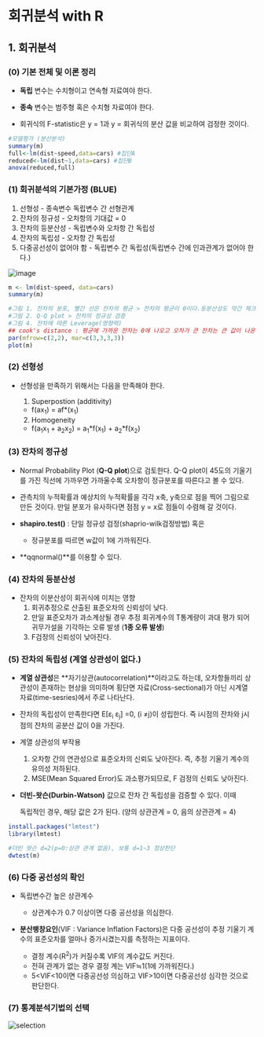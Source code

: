 #  회귀분석 with R

## 1. 회귀분석 

###  (0) 기본 전체 및 이론 정리

- **독립** 변수는 수치형이고 연속형 자료여야 한다.
- **종속** 변수는 범주형 혹은 수치형 자료여야 한다.

- 회귀식의 F-statistic은 y = 1과 y = 회귀식의 분산 값을 비교하여 검정한 것이다.

``````R
#모델평가 (분산분석)
summary(m)
full<-lm(dist~speed,data=cars) #집단A
reduced<-lm(dist~1,data=cars) #집단B
anova(reduced,full)
``````



### (1) 회귀분석의 기본가정 (BLUE)

1. 선형성  - 종속변수 독립변수 간 선형관계
2. 잔차의 정규성 - 오차항의 기대값 = 0
3. 잔차의 등분산성 - 독립변수와 오차항 간 독립성
4. 잔차의 독립성 - 오차항 간 독립성
5. 다중공선성이 없어야 함 - 독립변수 간 독립성(독립변수 간에 인과관계가 없어야 한다.)

![image](https://user-images.githubusercontent.com/57510026/70873777-8b6dd880-1ff2-11ea-8422-099ec452f21c.png)

``````R
m <- lm(dist~speed, data=cars)
summary(m)

#그림 1. 잔차의 분포, 빨간 선은 잔차의 평균 > 잔차의 평균이 0이다.등분산성도 약간 체크 가능하다.
#그림 2. Q-Q plot > 잔차의 정규성 검증
#그림 4. 잔차에 따른 Leverage(영향력)
## cook's distance : 평균에 가까운 잔차는 0에 나오고 오차가 큰 잔차는 큰 값이 나온다.(즉 잔차의 영향력에 대한 척도)
par(mfrow=c(2,2), mar=c(3,3,3,3))
plot(m)
``````



### (2) 선형성

- 선형성을 만족하기 위해서는 다음을 만족해야 한다.

  1)  Superpostion (additivity) 

  - f(ax<sub>1</sub>) = af*(x<sub>1</sub>)

  2)  Homogeneity

  - f(a<sub>1</sub>x<sub>1</sub> + a<sub>2</sub>x<sub>2</sub>) = a<sub>1</sub>\*f(x<sub>1</sub>) + a<sub>2</sub>*f(x<sub>2</sub>)
  
  

### (3) 잔차의 정규성

- Normal Probability Plot (**Q-Q plot**)으로 검토한다. Q-Q plot이 45도의 기울기를 가진 직선에 가까우면 가까울수록 오차항이 정규분포를 따른다고 볼 수 있다. 
  
- 관측치의 누적확률과 예상치의 누적확률을 각각 x축, y축으로 점을 찍어 그림으로 만든 것이다. 만일 분포가 유사하다면 점점 y = x로 점들이 수렴해 갈 것이다.
  
- **shapiro.test()** : 단일 정규성 검정(shaprio-wilk검정방법) 혹은

  - 정규분포를 따르면 w값이 1에 가까워진다.

- **qqnormal()**를 이용할 수 있다.

  

### (4) 잔차의 등분산성

- 잔차의 이분산성이 회귀식에 미치는 영향
  1. 회귀추정으로 산출된 표준오차의 신뢰성이 낮다.
  2. 만일 표준오차가 과소계상될 경우 추정 회귀계수의 T통계량이 과대 평가 되어 귀무가설을 기각하는 오류 발생 (**1종 오류 발생**)
  3. F검정의 신뢰성이 낮아진다.
  
  

### (5) 잔차의 독립성 (계열 상관성이 없다.)

- **계열 상관성**은 **자기상관(autocorrelation)**이라고도 하는데, 오차항들끼리 상관성이 존재하는 현상을 의미하며 횡단면 자료(Cross-sectional)가 아닌 시계열 자료(time-sesries)에서 주로 나타난다.

- 잔차의 독립성이 만족한다면  E[ε<sub>i</sub> ε<sub>j</sub>] =0, (i ≠j)이 성립한다. 즉 i시점의 잔차와 j시점의 잔차의 공분산 값이 0을 가진다.

- 계열 상관성의 부작용

  1. 오차항 간의 연관성으로 표준오차의 신뢰도 낮아진다. 즉, 추정 기울기 계수의 유의성 저하된다.
  2. MSE(Mean Squared Error)도 과소평가되므로, F 검정의 신뢰도 낮아진다.

- **더빈-왓슨(Durbin-Watson)** 값으로 잔차 간 독립성을 검증할 수 있다. 이때 

  독립적인 경우, 해당 값은 2가 된다. (양의 상관관계 = 0, 음의 상관관계 = 4)

``````R
install.packages("lmtest")
library(lmtest)

#더빈 왓슨 d=2(p=0:상관 관계 없음), 보통 d=1~3 정상판단
dwtest(m)
``````



### (6) 다중 공선성의 확인

- 독립변수간 높은 상관계수
  - 상관계수가 0.7 이상이면 다중 공선성을 의심한다.

- **분산팽창요인**(VIF : Variance Inflation Factors)은 다중 공선성이 추정 기울기 계수의 표준오차를 얼마나 증가시겼는지를 측정하는 지표이다.
  - 결정 계수(R<sup>2</sup>)가 커질수록 VIF의 계수값도 커진다. 
  - 전혀 관계가 없는 경우 결정 계는 VIF≒1(1에 가까워진다.)
  - 5<VIF<10이면 다중공선성 의심하고 VIF>10이면 다중공선성 심각한 것으로 판단한다.



### (7) 통계분석기법의 선택 

![selection](https://user-images.githubusercontent.com/57510026/70955407-1fec3f80-20b4-11ea-88a7-156c70262d36.jpg)

